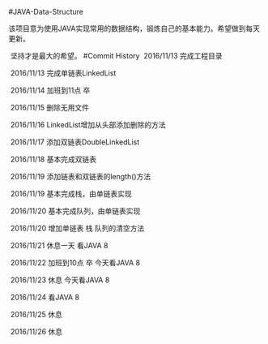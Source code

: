 #JAVA-Data-Structure

​	该项目意为使用JAVA实现常用的数据结构，锻炼自己的基本能力。希望做到每天更新。

​	坚持才是最大的希望。
#Commit History
​	2016/11/13	完成工程目录

​	2016/11/13	完成单链表LinkedList

​	2016/11/14 	加班到11点 卒

​	2016/11/15 	删除无用文件

​	2016/11/16 	LinkedList增加从头部添加删除的方法

​	2016/11/17	添加双链表DoubleLinkedList

​	2016/11/18	基本完成双链表

​	2016/11/19	添加链表和双链表的length()方法

​	2016/11/19	基本完成栈，由单链表实现

​	2016/11/20	基本完成队列，由单链表实现

​	2016/11/20	增加单链表 栈 队列的清空方法

​	2016/11/21	休息一天 看JAVA 8

​	2016/11/22	加班到10点 卒 今天看JAVA 8

​	2016/11/23	休息 今天看JAVA 8

​	2016/11/24	看JAVA 8

​	2016/11/25	休息

​	2016/11/26	休息



​	